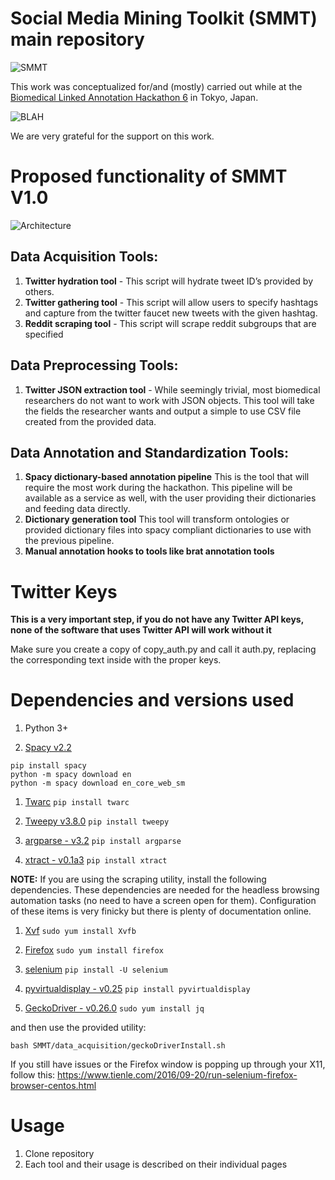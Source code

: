# Social Media Mining Toolkit (SMMT) main repository

![SMMT](http://www.jmbanda.com/sMMT_smalllogo.png)

This work was conceptualized for/and (mostly) carried out while at the [Biomedical Linked Annotation Hackathon 6](http://blah6.linkedannotation.org/) in Tokyo, Japan.

![BLAH](http://www.jmbanda.com/blah6.png)

We are very grateful for the support on this work.

# Proposed functionality of SMMT V1.0

![Architecture](http://www.jmbanda.com/SMMT-v1.png)

## Data Acquisition Tools:
1. **Twitter hydration tool** - This script will hydrate tweet ID’s provided by others. 
1. **Twitter gathering tool** - This script will allow users to specify hashtags and capture from the twitter faucet new tweets with the given hashtag.
1. **Reddit scraping tool** - This script will scrape reddit subgroups that are specified


## Data Preprocessing Tools: 
1. **Twitter JSON extraction tool** - While seemingly trivial, most biomedical researchers do not want to work with JSON objects. This tool will take the fields the researcher wants and output a simple to use CSV file created from the provided data. 

## Data Annotation and Standardization Tools: 
1. **Spacy dictionary-based annotation pipeline** This is the tool that will require the most work during the hackathon. This pipeline will be available as a service as well, with the user providing their dictionaries and feeding data directly.  
1. **Dictionary generation tool** This tool will transform ontologies or provided dictionary files into spacy compliant dictionaries to use with the previous pipeline.
1. **Manual annotation hooks to tools like brat annotation tools** 

# Twitter Keys
**This is a very important step, if you do not have any Twitter API keys, none of the software that uses Twitter API will work without it**

Make sure you create a copy of copy_auth.py and call it auth.py, replacing the corresponding text inside with the proper keys.

# Dependencies and versions used

1. Python 3+

1. [Spacy v2.2](https://spacy.io/usage)
``` 
pip install spacy 
python -m spacy download en
python -m spacy download en_core_web_sm
```
1. [Twarc](https://github.com/DocNow/twarc)
` pip install twarc `

1. [Tweepy v3.8.0](http://docs.tweepy.org/en/latest/)
` pip install tweepy `

1. [argparse - v3.2](https://docs.python.org/3/library/argparse.html)
` pip install argparse `

1. [xtract - v0.1a3](https://pypi.org/project/xtract/)
` pip install xtract `

**NOTE:** If you are using the scraping utility, install the following dependencies. These dependencies are needed for the headless browsing automation tasks (no need to have a screen open for them). Configuration of these items is very finicky but there is plenty of documentation online.

1. [Xvf](https://linux.die.net/man/1/xvfb)
` sudo yum install Xvfb `

1. [Firefox](https://www.mozilla.org/en-US/firefox/linux/)
` sudo yum install firefox `

1. [selenium](https://selenium.dev/)
` pip install -U selenium `

1. [pyvirtualdisplay - v0.25](https://pypi.org/project/PyVirtualDisplay/)
` pip install pyvirtualdisplay `

1. [GeckoDriver - v0.26.0](https://github.com/mozilla/geckodriver/releases)
` sudo yum install jq `

and then use the provided utility:

` bash SMMT/data_acquisition/geckoDriverInstall.sh `

If you still have issues or the Firefox window is popping up through your X11, follow this:
https://www.tienle.com/2016/09-20/run-selenium-firefox-browser-centos.html

# Usage

1. Clone repository
1. Each tool and their usage is described on their individual pages 
